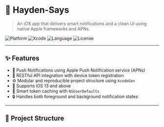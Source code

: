 # 📱 Hayden-Says

> An iOS app that delivers smart notifications and a clean UI using native Apple frameworks and APNs.

![Platform](https://img.shields.io/badge/platform-iOS-blue)
![Xcode](https://img.shields.io/badge/Xcode-15.0+-blue)
![Language](https://img.shields.io/badge/language-Objective--C%20%7C%20Swift-orange)
![License](https://img.shields.io/badge/license-MIT-lightgrey)

---

## ✨ Features

- 🔔 Push Notifications using Apple Push Notification service (APNs)
- 📡 RESTful API integration with device token registration
- ⚙️ Modular and reproducible project structure using `XcodeGen`
- 📱 Supports iOS 13 and above
- 🧠 Smart token caching with `NSUserDefaults`
- 🔒 Handles both foreground and background notification states

---

## 📂 Project Structure

